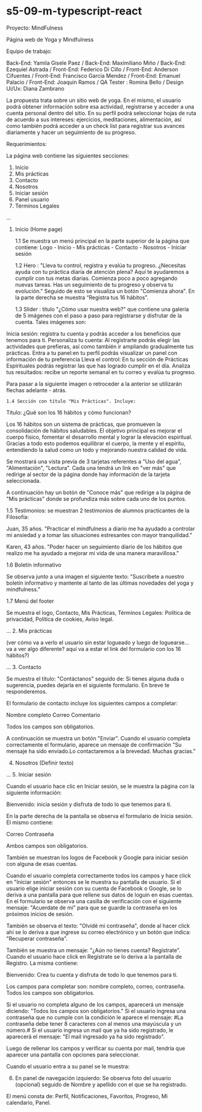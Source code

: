 # s5-09-m-typescript-react

Proyecto: MindFulness


Página web de Yoga y Mindfulness

Equipo de trabajo:

Back-End: Yamila Gisele Paez / Back-End: Maximiliano Miño / Back-End: Ezequiel Astrada / Front-End: Federico Di Cillo / Front-End: Anderson Cifuentes  / Front-End: Francisco Garcia Mendez / Front-End: Emanuel Palacio / Front-End: Joaquin Ramos / QA Tester : Romina Bello / Design Ui/Ux: Diana Zambrano

La propuesta trata sobre un sitio web de yoga. En el mismo, el usuario podrá obtener información sobre esa actividad, registrarse y acceder a una cuenta personal dentro del sitio. En su perfil podrá seleccionar hojas de ruta de acuerdo a sus intereses: ejercicios, meditaciones, alimentación, así como también podrá acceder a un check list para registrar sus avances diariamente y hacer un seguimiento de su progreso.

Requerimientos:

La página web contiene las siguientes secciones:

1. Inicio 
2. Mis prácticas
3. Contacto
4. Nosotros
5. Iniciar sesión
6. Panel usuario
7. Términos Legales

...

1. Inicio (Home page)

   1.1 Se muestra un menú principal en la parte superior de la página que contiene: Logo - Inicio - Mis prácticas - Contacto - Nosotros - Iniciar sesión
   
   1.2 Hero : "Lleva tu control, registra y evalúa tu progreso.  ¿Necesitas ayuda con tu práctica diaria de atención plena? Aquí te ayudaremos a cumplir con tus metas diarias. Comienza poco a poco agregando nuevas tareas. Has un seguimiento de tu progreso y observa tu evolución."
Seguido de esto se visualiza un botón "Comienza ahora". En la parte derecha se muestra “Registra tus 16 hábitos”.

    1.3 Slider :  título "¿Cómo usar nuestra web?" que contiene una galería de 5 imágenes con el paso a paso para registrarse y disfrutar de la cuenta. Tales imágenes son:

Inicia sesión: registra tu cuenta y podrás acceder a los beneficios que tenemos para ti.
Personaliza tu cuenta: Al registrarte podrás elegir las actividades que prefieras, así como también ir ampliando gradualmente tus prácticas. 
Entra a tu panel:en tu perfil podrás visualizar un panel con información de tu preferencia
Lleva el control: En tu sección de Prácticas Espirituales podrás registrar las que has logrado cumplir en el día.
Analiza tus resultados: recibe un reporte semanal en tu correo y evalúa tu progreso.

Para pasar a la siguiente imagen o retroceder a la anterior se utilizarán flechas adelante - atrás. 

    1.4 Sección con título "Mis Prácticas". Incluye:

 Título: ¿Qué son los 16 hábitos y cómo funcionan? 

 Los 16 hábitos son un sistema de prácticas, que promueven la consolidación de hábitos saludables. El objetivo principal es mejorar el cuerpo físico, fomentar el desarrollo mental
y lograr la elevación espiritual. Gracias a todo esto podemos equilibrar el cuerpo, la mente y el espíritu, entendiendo la salud como un todo y mejorando nuestra calidad de vida. 

  Se mostrará una vista previa de 3 tarjetas referentes a "Uso del agua", "Alimentación", "Lectura". Cada una tendrá un link en "ver más" que redirige al sector de la página donde hay información de la tarjeta seleccionada. 

  A continuación hay un botón de "Conoce más" que redirige a la página de "Mis prácticas" donde se profundiza más sobre cada uno de los puntos. 


   1.5  Testimonios: se muestran 2 testimonios de alumnos practicantes de la Filosofía: 

   Juan, 35 años. "Practicar el mindfulness a diario me ha ayudado a controlar mi ansiedad y a tomar las situaciones estresantes con mayor tranquilidad." 

   Karen, 43 años. "Poder hacer un seguimiento diario de los hábitos que realizo me ha ayudado a mejorar mi vida de una manera maravillosa." 


  1.6  Boletín informativo

  Se observa junto a una imagen el siguiente texto: "Suscríbete a nuestro boletín informativo y mantente al tanto de las últimas novedades del yoga y mindfulness." 




   1.7 Menú del footer

Se muestra el logo, Contacto, Mis Prácticas, Términos Legales: Política de privacidad, Política de cookies, Aviso legal. 

...
2. Mis prácticas

(ver cómo va a verlo el usuario sin estar logueado y luego de loguearse... va a ver algo diferente? aquí va a estar el link del formulario con los 16 hábitos?)

...
3. Contacto

Se muestra el título: "Contáctanos" seguido de: Si tienes alguna duda o sugerencia, puedes dejarla en el siguiente formulario. En breve te responderemos.

El formulario de contacto incluye los siguientes campos a completar: 

Nombre completo
Correo
Comentario

Todos los campos son obligatorios. 

A continuación se muestra un botón "Enviar". Cuando el usuario completa correctamente el formulario, aparece un mensaje de confirmación "Su mensaje ha sido enviado.Lo contactaremos a la brevedad. Muchas gracias."


4. Nosotros (Definir texto) 

...
5. Iniciar sesión

Cuando el usuario hace clic en Iniciar sesión, se le muestra la página con la siguiente información:

Bienvenido: inicia sesión y disfruta de todo lo que tenemos para ti.

En la parte derecha de la pantalla se observa el formulario de Inicia sesión.  El mismo contiene: 

Correo
Contraseña

Ambos campos son obligatorios.

También se muestran los logos de Facebook y Google para iniciar sesión con alguna de esas cuentas. 

Cuando el usuario completa correctamente todos los campos y hace click en "Iniciar sesión" entonces se le muestra su pantalla de usuario. 
Si el usuario elige iniciar sesión con su cuenta de Facebook o Google, se lo deriva a una pantalla para que rellene sus datos de loguin en esas cuentas. 
En el formulario se observa una casilla de verificación con el siguiente mensaje: "Acuerdate de mi" para que se guarde la contraseña en los próximos inicios de sesión. 

También se observa el texto: "Olvidé mi contraseña", donde al hacer click ahí se lo deriva a que ingrese su correo electrónico y un botón que indica: "Recuperar contraseña". 

También se muestra un mensaje: "¿Aún no tienes cuenta? Regístrate". Cuando el usuario hace click en Regístrate se lo deriva a la pantalla de Registro. La misma contiene:

Bienvenido: Crea tu cuenta y disfruta de todo lo que tenemos para ti.

Los campos para completar son: nombre completo, correo, contraseña. Todos los campos son obligatorios.

Si el usuario no completa alguno de los campos, aparecerá un mensaje diciendo: "Todos los campos son obligatorios."
Si el usuario ingresa una contraseña que no cumple con la condición le aparece el mensaje: #La contraseña debe tener 8 caracteres con al menos una mayúscula y un número.#
Si el usuario ingresa un mail que ya ha sido registrado, le aparecerá el mensaje: "El mail ingresado ya ha sido registrado".

Luego de rellenar los campos y verificar su cuenta por mail, tendría que aparecer una pantalla con opciones para seleccionar.

Cuando el usuario entra a su panel se le muestra:

6. En panel de navegación izquierdo: Se observa foto del usuario (opcional) seguido de Nombre y apellido con el que se ha registrado.

El menú consta de: Perfil, Notificaciones, Favoritos, Progreso, Mi calendario, Panel.














